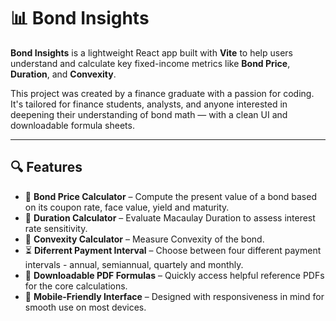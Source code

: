 # 📊 Bond Insights

**Bond Insights** is a lightweight React app built with **Vite** to help users understand and calculate key fixed-income metrics like **Bond Price**, **Duration**, and **Convexity**.

This project was created by a finance graduate with a passion for coding. It's tailored for finance students, analysts, and anyone interested in deepening their understanding of bond math — with a clean UI and downloadable formula sheets.

---

## 🔍 Features

- 🔢 **Bond Price Calculator** – Compute the present value of a bond based on its coupon rate, face value, yield and maturity.
- 🔢 **Duration Calculator** – Evaluate Macaulay Duration to assess interest rate sensitivity.
- 🔢 **Convexity Calculator** – Measure Convexity of the bond.
- ⏳ **Diferrent Payment Interval** – Choose between four different payment intervals - annual, semiannual, quartely and monthly.
- 🧾 **Downloadable PDF Formulas** – Quickly access helpful reference PDFs for the core calculations.
- 📱 **Mobile-Friendly Interface** – Designed with responsiveness in mind for smooth use on most devices.


